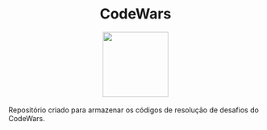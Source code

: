 <h1 align="center">CodeWars</h1>

<center><img align="middle" width="130px" src="https://assets-global.website-files.com/62462834c60df92621c6b5be/62462c29f3165b55ea6255ea_light-text-logo-vertical.svg"></center>

<br>
Repositório criado para armazenar os códigos de resolução de desafios do CodeWars.

